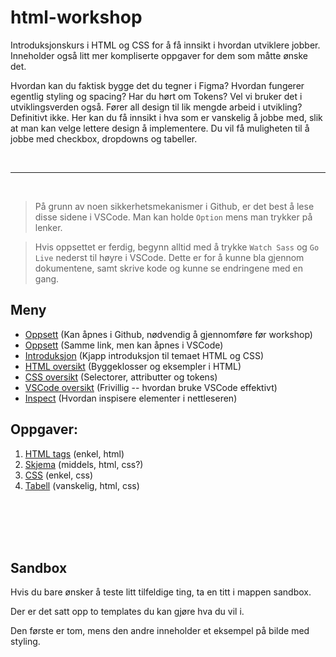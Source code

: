 <link href="/_autogenerated-css/base.css" rel="stylesheet" type="text/css" />

# html-workshop

Introduksjonskurs i HTML og CSS for å få innsikt i hvordan utviklere jobber. Inneholder også litt mer kompliserte oppgaver for dem som måtte ønske det.

Hvordan kan du faktisk bygge det du tegner i Figma? Hvordan fungerer egentlig styling og spacing? Har du hørt om Tokens? Vel vi bruker det i utviklingsverden også. Fører all design til lik mengde arbeid i utvikling? Definitivt ikke. Her kan du få innsikt i hva som er vanskelig å jobbe med, slik at man kan velge lettere design å implementere. Du vil få muligheten til å jobbe med checkbox, dropdowns og tabeller.

<br>
<hr>
<br>

> På grunn av noen sikkerhetsmekanismer i Github, er det best å lese disse sidene i VSCode.
> Man kan holde `Option` mens man trykker på lenker.

> Hvis oppsettet er ferdig, begynn alltid med å trykke `Watch Sass` og `Go Live` nederst til høyre i VSCode.
> Dette er for å kunne bla gjennom dokumentene, samt skrive kode og kunne se endringene med en gang.

## Meny

-   [Oppsett](/docs/setup.md) (Kan åpnes i Github, nødvendig å gjennomføre før workshop)
-   [Oppsett](/docs/_autogenerated-html/setup.html) (Samme link, men kan åpnes i VSCode)
-   [Introduksjon](/docs/_autogenerated-html/intro.html) (Kjapp introduksjon til temaet HTML og CSS)
-   [HTML oversikt](/docs/_autogenerated-html/html-overview.html) (Byggeklosser og eksempler i HTML)
-   [CSS oversikt](/docs/_autogenerated-html/css-overview.html) (Selectorer, attributter og tokens)
-   [VSCode oversikt](/docs/_autogenerated-html/vscode-overview.html) (Frivillig -- hvordan bruke VSCode effektivt)
-   [Inspect](/docs/_autogenerated-html/inspect.html) (Hvordan inspisere elementer i nettleseren)

## Oppgaver:

1.  [HTML tags](/tasks/1-getting-started-html/_autogenerated-html/1-assignment.html) (enkel, html)
2.  [Skjema](/tasks/2-making-a-form/_autogenerated-html/2-assignment.html) (middels, html, css?)
3.  [CSS](/tasks/3-css/_autogenerated-html/3-assignment.html) (enkel, css)
4.  [Tabell](/tasks/4-table/_autogenerated-html/4-assignment.html) (vanskelig, html, css)

<br>
<br>
<br>
<br>

## Sandbox

Hvis du bare ønsker å teste litt tilfeldige ting, ta en titt i mappen sandbox.

Der er det satt opp to templates du kan gjøre hva du vil i.

Den første er tom, mens den andre inneholder et eksempel på bilde med styling.
